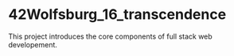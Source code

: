 # 42Wolfsburg_16_transcendence
This project introduces the core components of full stack web developement.

